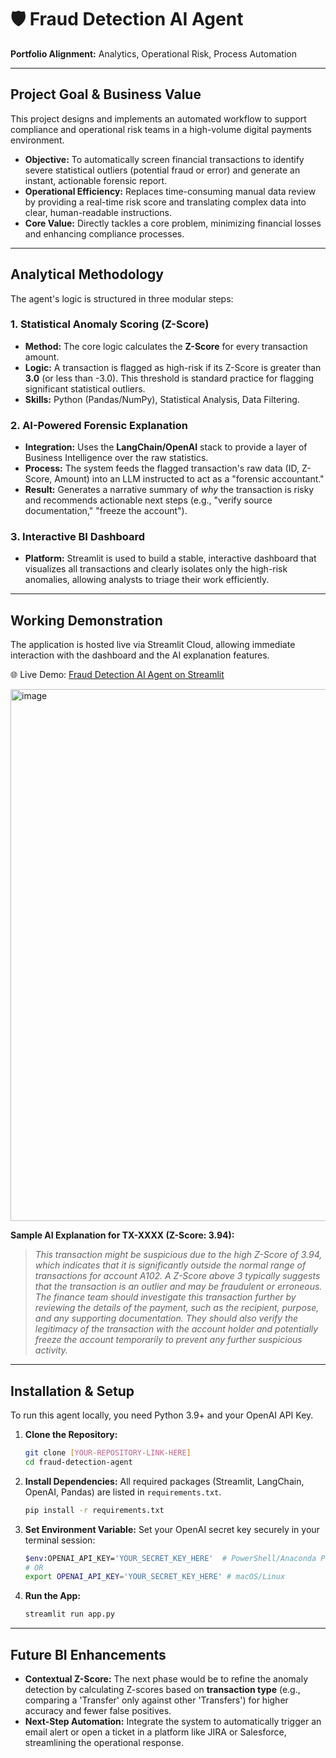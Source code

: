# 🛡️ Fraud Detection AI Agent

**Portfolio Alignment:** Analytics, Operational Risk, Process Automation

---

## Project Goal & Business Value

This project designs and implements an automated workflow to support compliance and operational risk teams in a high-volume digital payments environment.

* **Objective:** To automatically screen financial transactions to identify severe statistical outliers (potential fraud or error) and generate an instant, actionable forensic report.
* **Operational Efficiency:** Replaces time-consuming manual data review by providing a real-time risk score and translating complex data into clear, human-readable instructions.
* **Core Value:** Directly tackles a core problem, minimizing financial losses and enhancing compliance processes.

---

## Analytical Methodology

The agent's logic is structured in three modular steps:

### 1. Statistical Anomaly Scoring (Z-Score)
* **Method:** The core logic calculates the **Z-Score** for every transaction amount.
* **Logic:** A transaction is flagged as high-risk if its Z-Score is greater than **3.0** (or less than -3.0). This threshold is standard practice for flagging significant statistical outliers.
* **Skills:** Python (Pandas/NumPy), Statistical Analysis, Data Filtering.

### 2. AI-Powered Forensic Explanation
* **Integration:** Uses the **LangChain/OpenAI** stack to provide a layer of Business Intelligence over the raw statistics.
* **Process:** The system feeds the flagged transaction's raw data (ID, Z-Score, Amount) into an LLM instructed to act as a "forensic accountant."
* **Result:** Generates a narrative summary of *why* the transaction is risky and recommends actionable next steps (e.g., "verify source documentation," "freeze the account").

### 3. Interactive BI Dashboard
* **Platform:** Streamlit is used to build a stable, interactive dashboard that visualizes all transactions and clearly isolates only the high-risk anomalies, allowing analysts to triage their work efficiently.

---

## Working Demonstration
The application is hosted live via Streamlit Cloud, allowing immediate interaction with the dashboard and the AI explanation features.

🌐 Live Demo: [Fraud Detection AI Agent on Streamlit](https://fraud-detection-agent-project.streamlit.app/)

<img width="771" height="851" alt="image" src="https://github.com/user-attachments/assets/6507d737-47d5-478a-99ac-5f9bdbcc95c1" />





**Sample AI Explanation for TX-XXXX (Z-Score: 3.94):**
> *This transaction might be suspicious due to the high Z-Score of 3.94, which indicates that it is significantly outside the normal range of transactions for account A102. A Z-Score above 3 typically suggests that the transaction is an outlier and may be fraudulent or erroneous.*
> *The finance team should investigate this transaction further by reviewing the details of the payment, such as the recipient, purpose, and any supporting documentation. They should also verify the legitimacy of the transaction with the account holder and potentially freeze the account temporarily to prevent any further suspicious activity.*

---

## Installation & Setup

To run this agent locally, you need Python 3.9+ and your OpenAI API Key.

1.  **Clone the Repository:**
    ```bash
    git clone [YOUR-REPOSITORY-LINK-HERE]
    cd fraud-detection-agent
    ```
2.  **Install Dependencies:** All required packages (Streamlit, LangChain, OpenAI, Pandas) are listed in `requirements.txt`.
    ```bash
    pip install -r requirements.txt
    ```
3.  **Set Environment Variable:** Set your OpenAI secret key securely in your terminal session:
    ```bash
    $env:OPENAI_API_KEY='YOUR_SECRET_KEY_HERE'  # PowerShell/Anaconda Prompt
    # OR
    export OPENAI_API_KEY='YOUR_SECRET_KEY_HERE' # macOS/Linux
    ```
4.  **Run the App:**
    ```bash
    streamlit run app.py
    ```

---

## Future BI Enhancements

* **Contextual Z-Score:** The next phase would be to refine the anomaly detection by calculating Z-scores based on **transaction type** (e.g., comparing a 'Transfer' only against other 'Transfers') for higher accuracy and fewer false positives.
* **Next-Step Automation:** Integrate the system to automatically trigger an email alert or open a ticket in a platform like JIRA or Salesforce, streamlining the operational response.
